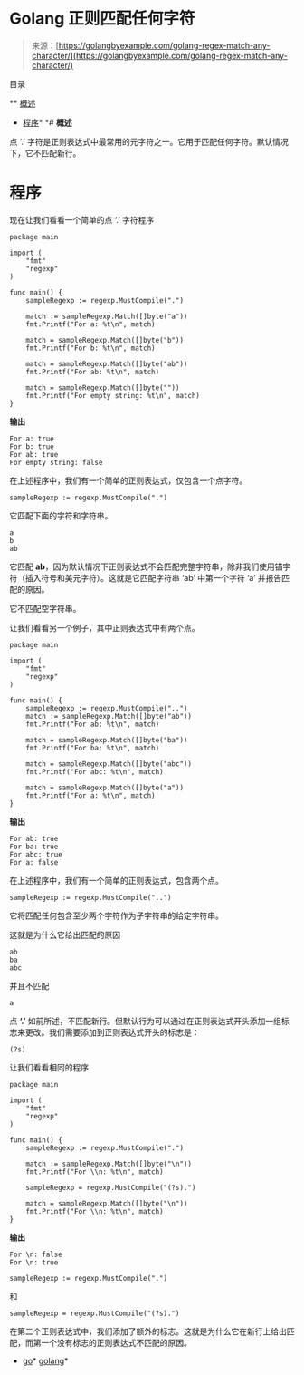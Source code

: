 <!--yml

类别：未分类

日期：2024-10-13 06:41:02

-->

# Golang 正则匹配任何字符

> 来源：[https://golangbyexample.com/golang-regex-match-any-character/](https://golangbyexample.com/golang-regex-match-any-character/)

目录

**   [概述](#Overview "Overview")

+   [程序](#Program "Program")*  *# **概述**

点 ‘.’ 字符是正则表达式中最常用的元字符之一。它用于匹配任何字符。默认情况下，它不匹配新行。

# **程序**

现在让我们看看一个简单的点 ‘.’ 字符程序

```
package main

import (
	"fmt"
	"regexp"
)

func main() {
	sampleRegexp := regexp.MustCompile(".")

	match := sampleRegexp.Match([]byte("a"))
	fmt.Printf("For a: %t\n", match)

	match = sampleRegexp.Match([]byte("b"))
	fmt.Printf("For b: %t\n", match)

	match = sampleRegexp.Match([]byte("ab"))
	fmt.Printf("For ab: %t\n", match)

	match = sampleRegexp.Match([]byte(""))
	fmt.Printf("For empty string: %t\n", match)
}
```

**输出**

```
For a: true
For b: true
For ab: true
For empty string: false
```

在上述程序中，我们有一个简单的正则表达式，仅包含一个点字符。

```
sampleRegexp := regexp.MustCompile(".")
```

它匹配下面的字符和字符串。

```
a
b
ab
```

它匹配 **ab**，因为默认情况下正则表达式不会匹配完整字符串，除非我们使用锚字符（插入符号和美元字符）。这就是它匹配字符串 ‘ab’ 中第一个字符 ‘a’ 并报告匹配的原因。

它不匹配空字符串。

让我们看看另一个例子，其中正则表达式中有两个点。

```
package main

import (
	"fmt"
	"regexp"
)

func main() {
	sampleRegexp := regexp.MustCompile("..")
	match := sampleRegexp.Match([]byte("ab"))
	fmt.Printf("For ab: %t\n", match)

	match = sampleRegexp.Match([]byte("ba"))
	fmt.Printf("For ba: %t\n", match)

	match = sampleRegexp.Match([]byte("abc"))
	fmt.Printf("For abc: %t\n", match)

	match = sampleRegexp.Match([]byte("a"))
	fmt.Printf("For a: %t\n", match)
}
```

**输出**

```
For ab: true
For ba: true
For abc: true
For a: false
```

在上述程序中，我们有一个简单的正则表达式，包含两个点。

```
sampleRegexp := regexp.MustCompile("..")
```

它将匹配任何包含至少两个字符作为子字符串的给定字符串。

这就是为什么它给出匹配的原因

```
ab
ba
abc
```

并且不匹配

```
a
```

点 **‘.’** 如前所述，不匹配新行。但默认行为可以通过在正则表达式开头添加一组标志来更改。我们需要添加到正则表达式开头的标志是：

```
(?s)
```

让我们看看相同的程序

```
package main

import (
	"fmt"
	"regexp"
)

func main() {
	sampleRegexp := regexp.MustCompile(".")

	match := sampleRegexp.Match([]byte("\n"))
	fmt.Printf("For \\n: %t\n", match)

	sampleRegexp = regexp.MustCompile("(?s).")

	match = sampleRegexp.Match([]byte("\n"))
	fmt.Printf("For \\n: %t\n", match)
}
```

**输出**

```
For \n: false
For \n: true
```

```
sampleRegexp := regexp.MustCompile(".")
```

和

```
sampleRegexp = regexp.MustCompile("(?s).")
```

在第二个正则表达式中，我们添加了额外的标志。这就是为什么它在新行上给出匹配，而第一个没有标志的正则表达式不匹配的原因。

+   [go](https://golangbyexample.com/tag/go/)*   [golang](https://golangbyexample.com/tag/golang/)*

